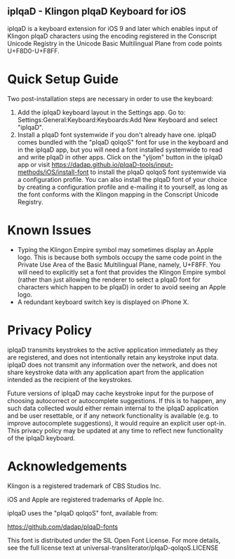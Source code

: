 ipIqaD - Klingon pIqaD Keyboard for iOS
---------------------------------------

ipIqaD is a keyboard extension for iOS 9 and later which enables input of
Klingon pIqaD characters using the encoding registered in the Conscript Unicode
Registry in the Unicode Basic Multilingual Plane from code points U+F8D0-U+F8FF.

Quick Setup Guide
=================

Two post-installation steps are necessary in order to use the keyboard:

1. Add the ipIqaD keyboard layout in the Settings app. Go to:
   Settings:General:Keyboard:Keyboards:Add New Keyboard and select "ipIqaD".
2. Install a pIqaD font systemwide if you don't already have one. ipIqaD comes
   bundled with the "pIqaD qolqoS" font for use in the keyboard and in the
   ipIqaD app, but you will need a font installed systemwide to read and write
   pIqaD in other apps. Click on the "yIjom" button in the ipIqaD app or visit
   <https://dadap.github.io/pIqaD-tools/input-methods/iOS/install-font>
   to install the pIqaD qolqoS font systemwide via a configuration profile. You
   can also install the pIqaD font of your choice by creating a configuration
   profile and e-mailing it to yourself, as long as the font conforms with the
   Klingon mapping in the Conscript Unicode Registry.

Known Issues
============

* Typing the Klingon Empire symbol may sometimes display an Apple logo. This is
  because both symbols occupy the same code point in the Private Use Area of the
  Basic Multilingual Plane, namely, U+F8FF. You will need to explicitly set a
  font that provides the Klingon Empire symbol (rather than just allowing the
  renderer to select a pIqaD font for characters which happen to be pIqaD) in
  order to avoid seeing an Apple logo.
* A redundant keyboard switch key is displayed on iPhone X.

Privacy Policy
==============

ipIqaD transmits keystrokes to the active application immediately as they are
registered, and does not intentionally retain any keystroke input data. ipIqaD
does not transmit any information over the network, and does not share keystroke
data with any application apart from the application intended as the recipient
of the keystrokes.

Future versions of ipIqaD may cache keystroke input for the purpose of choosing
autocorrect or autocomplete suggestions. If this is to happen, any such data
collected would either remain internal to the ipIqaD application and be user
resettable, or if any network functionality is available (e.g. to improve
autocomplete suggestions), it would require an explicit user opt-in. This
privacy policy may be updated at any time to reflect new functionality of the
ipIqaD keyboard.

Acknowledgements
================

Klingon is a registered trademark of CBS Studios Inc.

iOS and Apple are registered trademarks of Apple Inc.

ipIqaD uses the "pIqaD qolqoS" font, available from:

<https://github.com/dadap/pIqaD-fonts>

This font is distributed under the SIL Open Font License. For more details, see
the full license text at universal-transliterator/pIqaD-qolqoS.LICENSE
